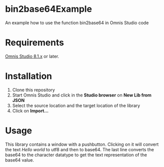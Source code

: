 # bin2base64Example
An example how to use the function bin2base64 in Omnis Studio code

# Requirements
[Omnis Studio 8.1.x](https://omnis.net/download/index.jsp "Download Omnis Studio") or later.

# Installation
1. Clone this repository
1. Start Omnis Studio and click in the **Studio browser** on **New Lib from JSON** 
1. Select the source location and the target location of the library
1. Click on **Import...**

# Usage
This library contains a window with a pushbutton. Clicking on it will convert the text *Hello world* to utf8 and then to base64. The last line converts the base64 to the character datatype to get the text representation of the base64 value.
